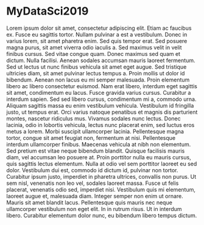 # MyDataSci2019
Lorem ipsum dolor sit amet, consectetur adipiscing elit. Etiam ac faucibus ex. Fusce eu sagittis tortor. Nullam pulvinar a est a vestibulum. Donec in varius lorem, sit amet pharetra enim. Sed quis tempor erat. Sed posuere magna purus, sit amet viverra odio iaculis a. Sed maximus velit in velit finibus cursus. Sed vitae congue quam. Donec maximus sed quam et dictum. Nulla facilisi. Aenean sodales accumsan mauris laoreet fermentum.  Sed ut lectus ut nunc finibus vehicula sit amet eget augue. Sed tristique ultricies diam, sit amet pulvinar lectus tempus a. Proin mollis ut dolor id bibendum. Aenean non lacus eu mi semper malesuada. Proin elementum libero ac libero consectetur euismod. Nam erat libero, interdum eget sagittis sit amet, condimentum eu lacus. Fusce gravida varius cursus. Curabitur a interdum sapien.  Sed sed libero cursus, condimentum mi a, commodo urna. Aliquam sagittis massa eu enim vestibulum vehicula. Vestibulum id fringilla justo, ut tempus erat. Orci varius natoque penatibus et magnis dis parturient montes, nascetur ridiculus mus. Vivamus sodales nunc lectus. Donec lacinia, odio in lobortis vehicula, lectus nunc placerat enim, sed luctus eros metus a lorem. Morbi suscipit ullamcorper lacinia. Pellentesque magna tortor, congue sit amet feugiat non, fermentum at nisi.  Pellentesque interdum ullamcorper finibus. Maecenas vehicula at nibh non elementum. Sed pretium est vitae neque bibendum blandit. Quisque facilisis mauris diam, vel accumsan leo posuere at. Proin porttitor nulla eu mauris cursus, quis sagittis lectus elementum. Nulla at odio vel sem porttitor laoreet eu sed dolor. Vestibulum dui est, commodo id dictum id, pulvinar non tortor. Curabitur ipsum justo, imperdiet in pharetra ultrices, convallis non purus. Ut sem nisl, venenatis non leo vel, sodales laoreet massa.  Fusce ut felis placerat, venenatis odio sed, imperdiet nisi. Vestibulum quis mi elementum, laoreet augue et, malesuada diam. Integer semper non enim ut ornare. Mauris sit amet blandit lacus. Pellentesque quis mauris nec neque ullamcorper vestibulum non eget elit. In in rutrum risus. Ut in interdum libero. Curabitur elementum dolor nunc, eu bibendum libero tempus dictum.
